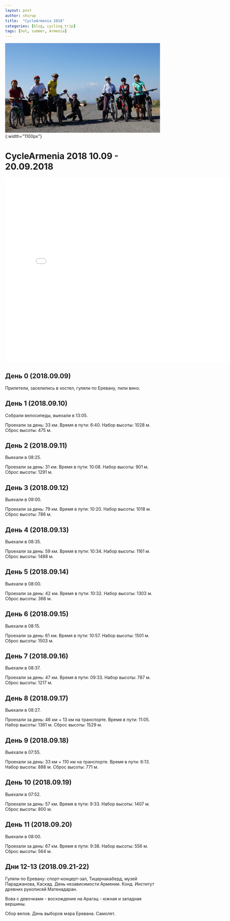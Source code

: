 ```yaml
---
layout: post
author: shurup
title:  "CycleArmenia 2018"
categories: [blog, cycling_trip]
tags: [hot, summer, Armenia]
---
```

![Группа на фоне Арарата](/assets/img/2018-09-28-CycleArmenia_files/title_photo.jpeg "Группа на фоне Арарата"){:width="1100px"}

# CycleArmenia 2018 10.09 - 20.09.2018

<iframe class="gpsies" src="//www.gpsies.com/mapOnly.do?fileId=ckmaigvstbuekjuy" scrolling="no" marginheight="0" marginwidth="0" width="800" height="600" frameborder="0"></iframe>

## День 0 (2018.09.09)

Прилетели, заселились в хостел, гуляли по Еревану, пили вино.

## День 1 (2018.09.10)

Собрали велосипеды, выехали в 13:05.

Проехали за день: 33 км. Время в пути: 6:40. Набор высоты: 1028 м. Сброс высоты: 475 м.

## День 2 (2018.09.11)

Выехали в 08:25.

Проехали за день: 31 км. Время в пути: 10:08. Набор высоты: 901 м. Сброс высоты: 1291 м.

## День 3 (2018.09.12)

Выехали в 09:00.

Проехали за день: 79 км. Время в пути: 10:20. Набор высоты: 1018 м. Сброс высоты: 786 м.

## День 4 (2018.09.13)

Выехали в 08:35.

Проехали за день: 59 км. Время в пути: 10:34. Набор высоты: 1161 м. Сброс высоты: 1488 м.

## День 5 (2018.09.14)

Выехали в 08:00.

Проехали за день: 42 км. Время в пути: 10:32. Набор высоты: 1303 м. Сброс высоты: 368 м.

## День 6 (2018.09.15)

Выехали в 08:15.

Проехали за день: 61 км. Время в пути: 10:57. Набор высоты: 1501 м. Сброс высоты: 1503 м.

## День 7 (2018.09.16)

Выехали в 08:37.

Проехали за день: 47 км. Время в пути: 09:33. Набор высоты: 787 м. Сброс высоты: 1217 м.

## День 8 (2018.09.17)

Выехали в 08:27.

Проехали за день: 46 км + 13 км на транспорте. Время в пути: 11:05. Набор высоты: 1361 м. Сброс высоты: 1529 м.

## День 9 (2018.09.18)

Выехали в 07:55.

Проехали за день: 33 км + 110 км на транспорте. Время в пути: 6:13. Набор высоты: 888 м. Сброс высоты: 771 м.

## День 10 (2018.09.19)

Выехали в 07:52.

Проехали за день: 57 км. Время в пути: 9:33. Набор высоты: 1407 м. Сброс высоты: 800 м.

## День 11 (2018.09.20)

Выехали в 08:00.

Проехали за день: 67 км. Время в пути: 9:38. Набор высоты: 556 м. Сброс высоты: 564 м.

## Дни 12-13 (2018.09.21-22)

Гуляли по Еревану: спорт-концерт-зал, Тицернакаберд, музей Параджанова, Каскад. День независимости Армении. Конд. Институт древних рукописей Матенадаран.

Вова с девочками - восхождение на Арагац - южная и западная вершины.

Сбор велов. День выборов мэра Еревана. Самолет.
